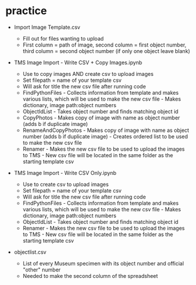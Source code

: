 # practice

- Import Image Template.csv
  - Fill out for files wanting to upload
  - First column = path of image, second column = first object number, third column = second object number (if only one object leave blank)

- TMS Image Import - Write CSV + Copy Images.ipynb
  - Use to copy images AND create csv to upload images
  - Set filepath = name of your template csv
  - Will ask for title the new csv file after running code
  - FindPythonFiles
        - Collects information from template and makes various lists, which will be used to make the new csv file
        - Makes dictionary, image path:object numbers
  - ObjectIdList
        - Takes object number and finds matching object id
  - CopyPhotos
        - Makes copy of image with name as object number (adds b if duplicate image)
  - RenameAndCopyPhotos
        - Makes copy of image with name as object number (adds b if duplicate image)
        - Creates ordered list to be used to make the new csv file
  - Renamer
        - Makes the new csv file to be used to upload the images to TMS
        - New csv file will be located in the same folder as the starting template csv

- TMS Image Import - Write CSV Only.ipynb
  - Use to create csv to upload images
  - Set filepath = name of your template csv
  - Will ask for title the new csv file after running code
  - FindPythonFiles
        - Collects information from template and makes various lists, which will be used to make the new csv file
        - Makes dictionary, image path:object numbers
  - ObjectIdList
        - Takes object number and finds matching object id
  - Renamer
        - Makes the new csv file to be used to upload the images to TMS
        - New csv file will be located in the same folder as the starting template csv

- objectlist.csv
  - List of every Museum specimen with its object number and official "other" number
  - Needed to make the second column of the spreadsheet

